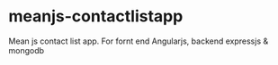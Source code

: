 # meanjs-contactlistapp
Mean js contact list app. For fornt end Angularjs, backend expressjs & mongodb
